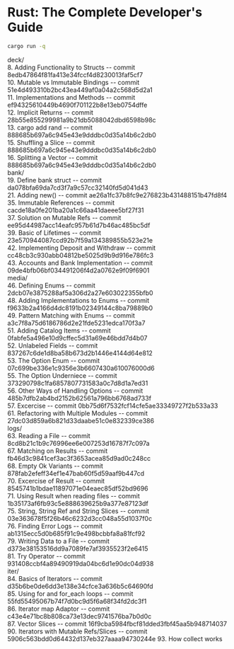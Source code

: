 # Rust: The Complete Developer's Guide
```bash
cargo run -q
```

deck/  
8. Adding Functionality to Structs -- commit 8edb47864f81fa413e34fccf4d8230013faf5cf7  
10. Mutable vs Immutable Bindings -- commit 51e4d493310b2bc43ea449af0a04a2c568d5d2a1  
11. Implementations and Methods -- commit ef94325610449b4690f701122b8e13eb0754dffe  
12. Implicit Returns -- commit 28b55e855299981a9b21db5088042dbd6598b98c  
13. cargo add rand -- commit 888685b697a6c945e43e9dddbc0d35a14b6c2db0  
15. Shuffling a Slice -- commit 888685b697a6c945e43e9dddbc0d35a14b6c2db0  
16. Splitting a Vector -- commit 888685b697a6c945e43e9dddbc0d35a14b6c2db0  
bank/  
19. Define bank struct -- commit da078bfa69da7cd3f7a9c57cc32140fd5d041d43  
21. Adding new() -- commit ae26a1fc37b8fc9e276823b431488151b47fd8f4  
35. Immutable References -- commit cacde18a0fe201ba20a1c66aa41daeee5bf27f31  
37. Solution on Mutable Refs -- commit ee95d44987acc14eafc957b61d7b46ac485bc5df  
39. Basic of Lifetimes -- commit 23e570944087ccd92b7f59a134389855b523e21e  
42. Implementing Deposit and Withdraw -- commit cc48cb3c930abb04812be5025d9b9d916e786fc3  
43. Accounts and Bank Implementation -- commit 09de4bfb06bf034491206f4d2a0762e9f09f6901  
media/  
46. Defining Enums -- commit 2dcb07e3875288af5a306d2a27e603022355bfb0  
48. Adding Implementations to Enums -- commit f9633b2a4166d4dc8191b02349144c8ba79889b0  
49. Pattern Matching with Enums -- commit a3c7f8a75d6186786d2e21fde5231edca170f3a7  
51. Adding Catalog Items -- commit 0fabfe5a496e10d9cffec5d31a69e46bdd7d4b07  
52. Unlabeled Fields -- commit 837267c6de1d8ba58b673d2b1446e4144d64e812  
53. The Option Enum -- commit 07c699be336e1c9356e3b6607430a610076000d6  
55. The Option Underniece -- commit 373290798c1fa6857807731583a0c7d8d1a7ed31  
56. Other Ways of Handling Options -- commit 485b7dfb2ab4bd2152b62561a796bb6768ad733f  
57. Excercise -- commit 0bb75d6f7532fcf14cfe5ae33349727f2b533a33  
61. Refactoring with Multiple Modules -- commit 27dc03d859a6b821d33daabe51c0e832339ce386  
logs/  
63. Reading a File -- commit 8cd8b21c1b9c76996ee6e007253d16787f7c097a  
67. Matching on Results -- commit fb46d3c9841cef3ac3f3653acea85d9ad0c248cc  
68. Empty Ok Variants -- commit 878fab2efeff34ef1e47bab60f5d59aaf9b447cd  
70. Excercise of Result -- commit 8545741b1bdae11897071e04eaec85df52bd9696  
71. Using Result when reading files -- commit 1b35173af6fb93c5e888639625b9a377e87123df  
75. String, String Ref and String Slices -- commit 03e363678f5f26b46c6232d3cc048a55d1037f0c  
76. Finding Error Logs -- commit ab1315ecc5d0b685f91c9e498bcbbfa8a81fcf92  
79. Writing Data to a File -- commit d373e38153516dd9a7089fe7af3935523f2e6415  
81. Try Operator -- commit 931408ccbf4a89490919da04bc6d1e90dc04d938  
iter/  
84. Basics of Iterators -- commit d35b6be0de6dd3e138e34cfce3a636b5c64690fd  
85. Using for and for_each loops -- commit 55fd55495067b74f7d0bc9d5f6a68f34fd2dc3f1  
86. Iterator map Adaptor -- commit c43e4e71bc8b808ca73e13dec9741576ba7b0d0c  
87. Vector Slices -- commit 16f9cba5984fbcf81dded3fbf45aa5b948714037
90. Iterators with Mutable Refs/Slices -- commit 5906c563bdd0d64432d137eb327aaaa94730244e
93. How collect works